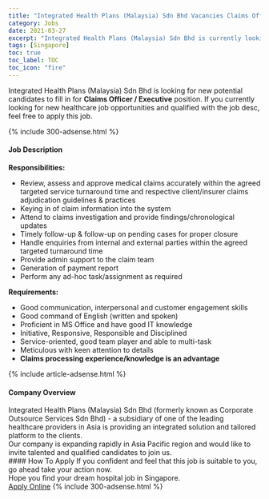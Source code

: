 ```yaml
---
title: "Integrated Health Plans (Malaysia) Sdn Bhd Vacancies Claims Officer / Executive" 
category: Jobs 
date: 2021-03-27 
excerpt: "Integrated Health Plans (Malaysia) Sdn Bhd is currently looking for suitable person to fill in the Claims Officer / Executive which positioned at Singapore" 
tags: [Singapore] 
toc: true 
toc_label: TOC 
toc_icon: "fire" 
--- 
```


<p>Integrated Health Plans (Malaysia) Sdn Bhd is looking for new potential candidates to fill in for <b>Claims Officer / Executive</b> position. If you currently looking for new healthcare job opportunities and qualified with the job desc, feel free to apply this job.
</p>{% include 300-adsense.html %} 
<div><div><h4>Job Description</h4></div><div><div><span><div><p><strong>Responsibilities:</strong>&#160;&#160;&#160;&#160;&#160;&#160;</p><ul><li>Review, assess and approve medical claims accurately within the agreed targeted service turnaround time and respective client/insurer claims adjudication guidelines &amp; practices</li><li>Keying in of claim information into the system</li><li>Attend to claims investigation and provide findings/chronological updates</li><li>Timely follow-up &amp; follow-up on pending cases for proper closure</li><li>Handle enquiries from internal and external parties within the agreed targeted turnaround time</li><li>Provide admin support to the claim team</li><li>Generation of payment report</li><li>Perform any ad-hoc task/assignment as required&#160;</li></ul><p><strong>Requirements:</strong></p><ul><li>Good communication, interpersonal and customer engagement skills</li><li>Good command of English (written and spoken)</li><li>Proficient in MS Office and have good IT knowledge</li><li>Initiative, Responsive, Responsible and Disciplined</li><li>Service-oriented, good team player and able to multi-task</li><li>Meticulous with keen attention to details</li><li><strong>Claims processing experience/knowledge is an advantage</strong></li></ul></div></span></div></div></div> 
{% include article-adsense.html %} 
<div><div><h4>Company Overview</h4></div><div><div><span><div><div>Integrated Health Plans (Malaysia) Sdn Bhd (formerly known as Corporate Outsource Services Sdn Bhd) - a subsidiary of one of the leading healthcare providers in Asia is providing an integrated solution and tailored platform to the clients.<br>
Our company is expanding rapidly in Asia Pacific region and would like to invite talented and qualified candidates to join us.</div></div></span></div></div></div> 
#### How To Apply 
If you confident and feel that this job is suitable to you, go ahead take your action now. <br/> 
Hope you find your dream hospital job in Singapore. <br/> 
<a href="https://www.jobstreet.com.my/en/job/claims-officer-executive-8439869/origin/sg?jobId=jobstreet-sg-job-8439869" class="btn btn--warning" target="_blank" rel="nofollow noopenner">Apply Online</a> 
{% include 300-adsense.html %} 